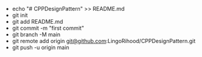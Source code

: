 - echo "# CPPDesignPattern" >> README.md
- git init
- git add README.md
- git commit -m "first commit"
- git branch -M main
- git remote add origin git@github.com:LingoRihood/CPPDesignPattern.git
- git push -u origin main